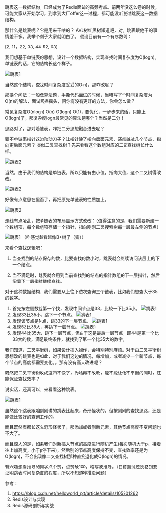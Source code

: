 跳表这一数据结构，已经成为了Redis面试的高频考点。前两年没这么卷的时候，可能大家从开始学习，到拿到大厂offer这一过程，都可能没听说过跳表这一数据结构。

那什么是跳表呢？它是用来干啥的？
AVL树红黑树知道吧，对，跳表跟他干的事情差不多。我举个例子大家就明白了。
假设目前有一个有序数列：

[2, 11，22, 33, 44, 52, 63]

我们想基于单链表的思想，设计一个数据结构，实现查找时间复杂度为O(logn)。
单链表的话，它的结构长这个样子。

![跳表1](https://cdn.jsdelivr.net/gh/autoencoder-github/redis_article//数据结构/有序集合/skip1.png)

当然这个结构，查找时间复杂度妥妥的O(n)，那咋改呢？

那换个问法：一般做算法题，手撕代码面试的时候，当咱写了个时间复杂度为O(n)的解法，面试官摇摇头，问你有没有更好的方法，你会怎么做？

常见复杂度O(nlogn) O(n) O(logn) O(1)，要优化，一步步来的话，只能上O(logn)了，那复杂度logn最常见的算法是哪个？当然是二分！

思路对了，那对着链表，咋把二分思想融合进去呢？

要不单链表指针这边动动刀子？让指针除了指向后面元素，还能越过几个节点，指向更后面元素？
类似二叉查找树？先来看看这个数组对应的二叉查找树长什么样。

![跳表2](https://cdn.jsdelivr.net/gh/autoencoder-github/redis_article//数据结构/有序集合/tree1.png)

当然，由于我们的结构是单链表，所以只能有由小值，指向大值，这个二叉树得改改。

![跳表2](https://cdn.jsdelivr.net/gh/autoencoder-github/redis_article//数据结构/有序集合/tree2.png)

好像有点意思在里面了，再把原先单链表的性质加上。

![跳表2](https://cdn.jsdelivr.net/gh/autoencoder-github/redis_article//数据结构/有序集合/tree3.png)

走线有点凌乱，按单链表的布局显示方式改改：（值得注意的是，我们需要新建一个数组项，每个数组项存储一个指针，指向刚刚二叉搜索树每一层最左侧的节点）

![跳表1](https://cdn.jsdelivr.net/gh/autoencoder-github/redis_article//数据结构/有序集合/skip2.png)
（咋感觉越看越像B+树了（雾））

来看个查找逻辑吧：
1. 当查找到的结点保存的数，比要查找的数小时，跳表就会继续访问该层上的下一个结点。

2. 当不满足时，跳表就会用到当前查找到的结点的指针数组的下一层指针，然后沿着下一层指针继续查找。

对于这种数据结构，我们需要从上往下依次查询三个链表，比如我们想查大于35的数字。

1. 首先按左侧数组第一个找，发现中间节点是33，比较一下比35小。
![跳表1](https://cdn.jsdelivr.net/gh/autoencoder-github/redis_article//数据结构/有序集合/skip3.png)
2. 发现33比35小，跳下一个节点。
![跳表1](https://cdn.jsdelivr.net/gh/autoencoder-github/redis_article//数据结构/有序集合/skip4.png)
3. 发现该节点是Null，跳33的下一层节点。
![跳表1](https://cdn.jsdelivr.net/gh/autoencoder-github/redis_article//数据结构/有序集合/skip5.png)
4. 发现52比35大，再跳下一层节点。
![跳表1](https://cdn.jsdelivr.net/gh/autoencoder-github/redis_article//数据结构/有序集合/skip6.png)
5. 发现44比35大，跳下一层节点，但由于这是最后一层节点，即44是第一个比33大的数，满足最终条件，就找到了第一个比35大的数字。

我们知道，二叉平衡树，如果设计插入操作，会特别特别麻烦。对于由二叉平衡树思想改的跳表也是如此，对于我们这边的情况，每增加，或者减少一个新节点，每个节点的高度都需要变化。。那有没有高人改进呢？

既然把二叉平衡树改成这四不像了，为啥再不改改，能不能让他不平衡的同时，还能保证查找效率？

说实话，还真可以，来看看这种跳表。

![跳表1](https://cdn.jsdelivr.net/gh/autoencoder-github/redis_article//数据结构/有序集合/skip7.png)

虽然这个跳表跟咱刚刚讲的跳表比起来，奇形怪状的，但按刚刚的查找思路，还是能做比较好的查询工作的。

而且既然表都长这么奇形怪状了，那添加或者删新元素，其他节点高度不变问题也不大了。

而且惊人的是，如果我们对新插入节点的高度进行随机产生(每次随机大于p，接着往上加高度，小于p停下来)，然后别的节点高度保持不变，查找效率还是为O(logn)，不会出现像二叉查找树那种直接退化成O(logn)的情况。

有兴趣想看推导的同学点个赞，点赞破100，咱写波推导。（目前面试还没卷到要证明跳表时间复杂度的程度，所以不知道咋推没问题）

参考：
1. https://blog.csdn.net/helloworld_ptt/article/details/105801262
2. Redis设计与实现
3. Redis源码剖析与实战